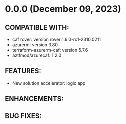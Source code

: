 # 0.0.0 (December 09, 2023)
## COMPATIBLE WITH:
* caf rover: version rover:1.6.0-rc1-2310.0211
* azurerm: version 3.80
* terraform-azurerm-caf: version 5.7.6
* aztfmod/azurecaf: 1.2.0

## FEATURES:
* New solution accelerator: logic app

## ENHANCEMENTS:

## BUG FIXES:
